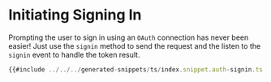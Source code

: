 # Initiating Signing In

Prompting the user to sign in using an `OAuth` connection has
never been easier! Just use the `signin` method to send the request
and the listen to the `signin` event to handle the token result.

```ts
{{#include ../../../generated-snippets/ts/index.snippet.auth-signin.ts }}
```